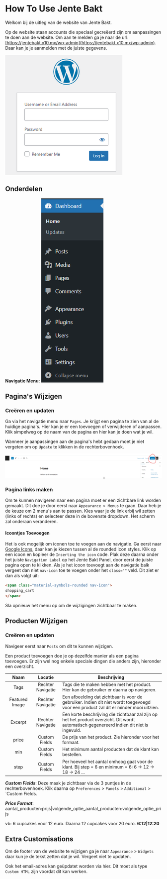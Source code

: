 # How To Use Jente Bakt

Welkom bij de uitleg van de website van Jente Bakt.

Op de website staan accounts die speciaal gecreëerd zijn om aanpassingen te doen aan de website. Om aan te melden ga je naar de url: [https://jentebakt.x10.mx/wp-admin](https://jentebakt.x10.mx/wp-admin). Daar kan je je aanmelden met de juiste gegevens.

![image-20230305154834104](images/image-20230305154834104.png)

## Onderdelen

**Navigatie Menu:** ![image-20230305155014395](images/image-20230305155014395.png)



## Pagina's Wijzigen

### Creëren en updaten

Ga via het navigatie menu naar `Pages`. Je krijgt een pagina te zien van al de huidige pagina's. Hier kan je er een toevoegen of verwijderen of aanpassen. Klik simpelweg op de naam van de pagina en hier kan je doen wat je wil.

Wanneer je aanpassingen aan de pagina's hebt gedaan moet je niet vergeten om op `Update` te klikken in de rechterbovenhoek.

![image-20230305155417743](images/image-20230305155417743.png)



### Pagina links maken

Om te kunnen navigeren naar een pagina moet er  een zichtbare link worden gemaakt. Dit doe je door eerst naar `Appearance > Menus` te gaan. Daar heb je de keuze om 2 menu's aan te passen. Kies waar je de link erbij wil zetten (links of rechts) en selecteer deze in de bovenste dropdown. Het scherm zal onderaan veranderen.

#### Icoontjes Toevoegen

Het is ook mogelijk om iconen toe te voegen aan de navigatie. Ga eerst naar [Google Icons](https://fonts.google.com/icons?icon.style=Rounded), daar kan je kiezen tussen al de rounded icon styles. Klik op een icoon en kopieer de `Inserting the icon` code. Plak deze daarna onder het juiste `Navigation Label` op het Jente Bakt Panel, door eerst de juiste pagina open te klikken. Als je het icoon toevoegt aan de navigatie balk vergeet dan niet `nav-icon` toe te voegen onder het `class=""` veld. Dit ziet er dan als volgt uit:

```html
<span class="material-symbols-rounded nav-icon">
shopping_cart
</span>
```

Sla opnieuw het menu op om de wijzigingen zichtbaar te maken.

## Producten Wijzigen

### Creëren en updaten

Navigeer eerst naar `Posts` om dit te kunnen wijzigen.

Een product toevoegen doe je op dezelfde manier als een pagina toevoegen. Er zijn wel nog enkele speciale dingen die anders zijn, hieronder een overzicht.

|      Naam      |      Locatie      | Beschrijving                                                 |
| :------------: | :---------------: | ------------------------------------------------------------ |
|      Tags      | Rechter Navigatie | Tags die te maken hebben met het product. Hier kan de gebruiker er daarna op navigeren. |
| Featured Image | Rechter Navigatie | Een afbeelding dat zichtbaar is voor de gebruiker. Indien dit niet wordt toegevoegd voor een product zal dit er minder mooi uitzien. |
|    Excerpt     | Rechter Navigatie | Een korte beschrijving die zichtbaar zal zijn op het het product overzicht. Dit wordt automatisch gegenereerd indien dit niet is ingevuld. |
|     price      |   Custom Fields   | De prijs van het product. Zie hieronder voor het formaat.    |
|      min       |   Custom Fields   | Het minimum aantal producten dat de klant kan bestellen.     |
|      step      |   Custom Fields   | Per hoeveel het aantal omhoog gaat voor de klant. Bij step = 6 en minimum = 6: 6 -> 12 -> 18 -> 24 ... |

***Custom Fields***: Deze maak je zichtbaar via de 3 puntjes in de rechterbovenhoek. Klik daarna op `Preferences` > `Panels` > `Additional` > `Custom Fields.

***Price Format***: aantal_producten:prijs|volgende_optie_aantal_producten:volgende_optie_prijs

vb: 6 cupcakes voor 12 euro. Daarna 12 cupcakes voor 20 euro. **6:12|12:20** 

## Extra Customisations

Om de footer van de website te wijzigen ga je naar `Appearance` > `Widgets` daar kun je de tekst zetten dat je wil. Vergeet niet te updaten.

Ook het email-adres kan geüpdatet worden via hier. Dit moet als type `Custom HTML` zijn voordat dit kan werken.